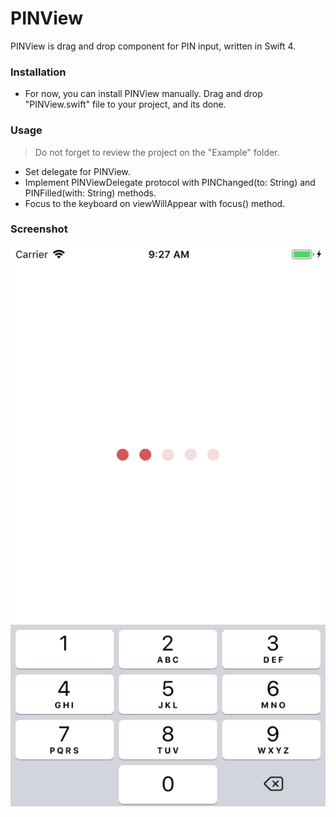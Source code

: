 # PINView
PINView is drag and drop component for PIN input, written in Swift 4.

### Installation
* For now, you can install PINView manually. Drag and drop "PINView.swift" file to your project, and its done.

### Usage
> Do not forget to review the project on the "Example" folder.

* Set delegate for PINView. 
* Implement PINViewDelegate protocol with PINChanged(to: String) and PINFilled(with: String) methods.
* Focus to the keyboard on viewWillAppear with focus() method.

### Screenshot
![alt tag](https://raw.githubusercontent.com/burak-akkas/pinview/develop/Screenshots/PINView.png)
